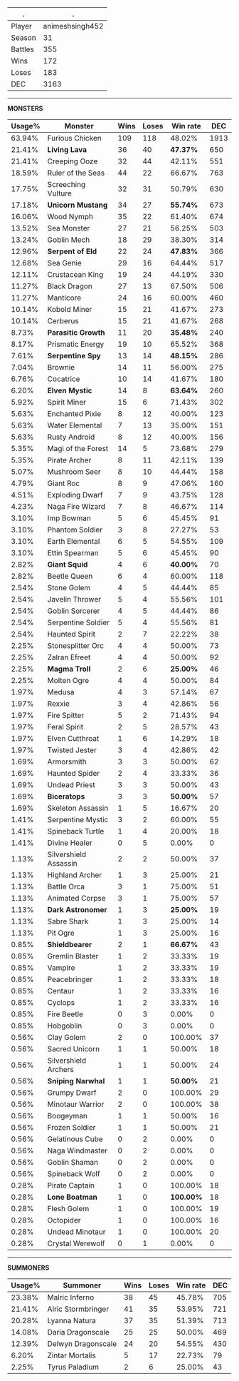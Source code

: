 .|.
|-|-
Player|animeshsingh452
Season|31
Battles|355
Wins|172
Loses|183
DEC|3163

---
**MONSTERS**

Usage%|Monster|Wins|Loses|Win rate|DEC|
-|-|-|-|-|-|
63.94%|Furious Chicken|109|118|48.02%|1913|
21.41%|**Living Lava**|36|40|**47.37%**|650|
21.41%|Creeping Ooze|32|44|42.11%|551|
18.59%|Ruler of the Seas|44|22|66.67%|763|
17.75%|Screeching Vulture|32|31|50.79%|630|
17.18%|**Unicorn Mustang**|34|27|**55.74%**|673|
16.06%|Wood Nymph|35|22|61.40%|674|
13.52%|Sea Monster|27|21|56.25%|503|
13.24%|Goblin Mech|18|29|38.30%|314|
12.96%|**Serpent of Eld**|22|24|**47.83%**|366|
12.68%|Sea Genie|29|16|64.44%|517|
12.11%|Crustacean King|19|24|44.19%|330|
11.27%|Black Dragon|27|13|67.50%|506|
11.27%|Manticore|24|16|60.00%|460|
10.14%|Kobold Miner|15|21|41.67%|273|
10.14%|Cerberus|15|21|41.67%|268|
8.73%|**Parasitic Growth**|11|20|**35.48%**|240|
8.17%|Prismatic Energy|19|10|65.52%|368|
7.61%|**Serpentine Spy**|13|14|**48.15%**|286|
7.04%|Brownie|14|11|56.00%|275|
6.76%|Cocatrice|10|14|41.67%|180|
6.20%|**Elven Mystic**|14|8|**63.64%**|260|
5.92%|Spirit Miner|15|6|71.43%|302|
5.63%|Enchanted Pixie|8|12|40.00%|123|
5.63%|Water Elemental|7|13|35.00%|151|
5.63%|Rusty Android|8|12|40.00%|156|
5.35%|Magi of the Forest|14|5|73.68%|279|
5.35%|Pirate Archer|8|11|42.11%|139|
5.07%|Mushroom Seer|8|10|44.44%|158|
4.79%|Giant Roc|8|9|47.06%|160|
4.51%|Exploding Dwarf|7|9|43.75%|128|
4.23%|Naga Fire Wizard|7|8|46.67%|114|
3.10%|Imp Bowman|5|6|45.45%|91|
3.10%|Phantom Soldier|3|8|27.27%|53|
3.10%|Earth Elemental|6|5|54.55%|109|
3.10%|Ettin Spearman|5|6|45.45%|90|
2.82%|**Giant Squid**|4|6|**40.00%**|70|
2.82%|Beetle Queen|6|4|60.00%|118|
2.54%|Stone Golem|4|5|44.44%|85|
2.54%|Javelin Thrower|5|4|55.56%|101|
2.54%|Goblin Sorcerer|4|5|44.44%|86|
2.54%|Serpentine Soldier|5|4|55.56%|81|
2.54%|Haunted Spirit|2|7|22.22%|38|
2.25%|Stonesplitter Orc|4|4|50.00%|73|
2.25%|Zalran Efreet|4|4|50.00%|92|
2.25%|**Magma Troll**|2|6|**25.00%**|46|
2.25%|Molten Ogre|4|4|50.00%|84|
1.97%|Medusa|4|3|57.14%|67|
1.97%|Rexxie|3|4|42.86%|56|
1.97%|Fire Spitter|5|2|71.43%|94|
1.97%|Feral Spirit|2|5|28.57%|43|
1.97%|Elven Cutthroat|1|6|14.29%|18|
1.97%|Twisted Jester|3|4|42.86%|42|
1.69%|Armorsmith|3|3|50.00%|62|
1.69%|Haunted Spider|2|4|33.33%|36|
1.69%|Undead Priest|3|3|50.00%|43|
1.69%|**Biceratops**|3|3|**50.00%**|57|
1.69%|Skeleton Assassin|1|5|16.67%|20|
1.41%|Serpentine Mystic|3|2|60.00%|55|
1.41%|Spineback Turtle|1|4|20.00%|18|
1.41%|Divine Healer|0|5|0.00%|0|
1.13%|Silvershield Assassin|2|2|50.00%|37|
1.13%|Highland Archer|1|3|25.00%|21|
1.13%|Battle Orca|3|1|75.00%|51|
1.13%|Animated Corpse|3|1|75.00%|57|
1.13%|**Dark Astronomer**|1|3|**25.00%**|19|
1.13%|Sabre Shark|1|3|25.00%|14|
1.13%|Pit Ogre|1|3|25.00%|16|
0.85%|**Shieldbearer**|2|1|**66.67%**|43|
0.85%|Gremlin Blaster|1|2|33.33%|19|
0.85%|Vampire|1|2|33.33%|19|
0.85%|Peacebringer|1|2|33.33%|18|
0.85%|Centaur|1|2|33.33%|16|
0.85%|Cyclops|1|2|33.33%|16|
0.85%|Fire Beetle|0|3|0.00%|0|
0.85%|Hobgoblin|0|3|0.00%|0|
0.56%|Clay Golem|2|0|100.00%|37|
0.56%|Sacred Unicorn|1|1|50.00%|18|
0.56%|Silvershield Archers|1|1|50.00%|24|
0.56%|**Sniping Narwhal**|1|1|**50.00%**|21|
0.56%|Grumpy Dwarf|2|0|100.00%|29|
0.56%|Minotaur Warrior|2|0|100.00%|38|
0.56%|Boogeyman|1|1|50.00%|16|
0.56%|Frozen Soldier|1|1|50.00%|21|
0.56%|Gelatinous Cube|0|2|0.00%|0|
0.56%|Naga Windmaster|0|2|0.00%|0|
0.56%|Goblin Shaman|0|2|0.00%|0|
0.56%|Spineback Wolf|0|2|0.00%|0|
0.28%|Pirate Captain|1|0|100.00%|18|
0.28%|**Lone Boatman**|1|0|**100.00%**|18|
0.28%|Flesh Golem|1|0|100.00%|19|
0.28%|Octopider|1|0|100.00%|16|
0.28%|Undead Minotaur|1|0|100.00%|20|
0.28%|Crystal Werewolf|0|1|0.00%|0|

---
**SUMMONERS**

Usage%|Summoner|Wins|Loses|Win rate|DEC|
-|-|-|-|-|-|
23.38%|Malric Inferno|38|45|45.78%|705|
21.41%|Alric Stormbringer|41|35|53.95%|721|
20.28%|Lyanna Natura|37|35|51.39%|713|
14.08%|Daria Dragonscale|25|25|50.00%|469|
12.39%|Delwyn Dragonscale|24|20|54.55%|430|
6.20%|Zintar Mortalis|5|17|22.73%|79|
2.25%|Tyrus Paladium|2|6|25.00%|43|
